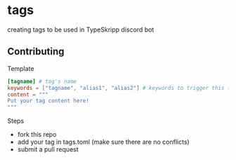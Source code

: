 # tags
creating tags to be used in TypeSkripp discord bot

## Contributing

Template
```toml
[tagname] # tag's name
keywords = ["tagname", "alias1", "alias2"] # keywords to trigger this tag
content = """ 
Put your tag content here! 
"""

```

Steps
- fork this repo
- add your tag in tags.toml (make sure there are no conflicts)
- submit a pull request
